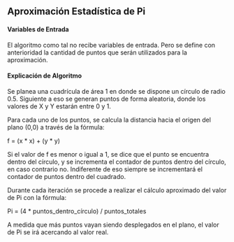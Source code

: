 
## Aproximación Estadística de Pi

#### Variables de Entrada
El algoritmo como tal no recibe variables de entrada. Pero se define con anterioridad la cantidad de puntos que serán
utilizados para la aproximación.

#### Explicación de Algoritmo
Se planea una cuadrícula de área 1 en donde se dispone un círculo de radio 0.5. Siguiente a eso se generan puntos de
forma aleatoria, donde los valores de X y Y estarán entre 0 y 1.

Para cada uno de los puntos, se calcula la distancia hacia el origen del plano (0,0) a través de la fórmula:

f = (x * x) + (y * y)

Si el valor de f es menor o igual a 1, se dice que el punto se encuentra dentro del círculo, y se incrementa el contador
de puntos dentro del círculo, en caso contrario no. Indiferente de eso siempre se incrementará el contador de puntos
dentro del cuadrado. 

Durante cada iteración se procede a realizar el cálculo aproximado del valor de Pi con la fórmula:

Pi = (4 * puntos_dentro_círculo) / puntos_totales

A medida que más puntos vayan siendo desplegados en el plano, el valor de Pi se irá acercando al valor real.

